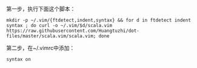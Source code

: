 第一步，执行下面这个脚本：

```
mkdir -p ~/.vim/{ftdetect,indent,syntax} && for d in ftdetect indent syntax ; do curl -o ~/.vim/$d/scala.vim
https://raw.githubusercontent.com/Huangtuzhi/dot-files/master/scala.vim/scala.vim; done
```

第二步，在~/.vimrc中添加：

```
syntax on
```
